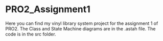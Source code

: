 # PRO2_Assignment1
Here you can find my vinyl library system project for the assignment 1 of PRO2.
The Class and State Machine diagrams are in the .astah file.
The code is in the src folder.
